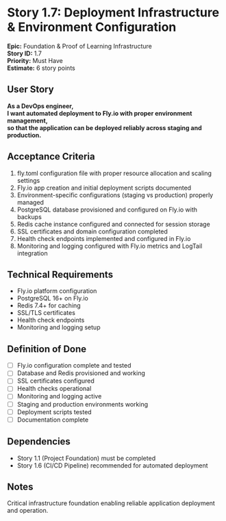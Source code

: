 # Story 1.7: Deployment Infrastructure & Environment Configuration

**Epic:** Foundation & Proof of Learning Infrastructure  
**Story ID:** 1.7  
**Priority:** Must Have  
**Estimate:** 6 story points  

## User Story
**As a DevOps engineer,**  
**I want automated deployment to Fly.io with proper environment management,**  
**so that the application can be deployed reliably across staging and production.**

## Acceptance Criteria
1. fly.toml configuration file with proper resource allocation and scaling settings
2. Fly.io app creation and initial deployment scripts documented
3. Environment-specific configurations (staging vs production) properly managed
4. PostgreSQL database provisioned and configured on Fly.io with backups
5. Redis cache instance configured and connected for session storage
6. SSL certificates and domain configuration completed
7. Health check endpoints implemented and configured in Fly.io
8. Monitoring and logging configured with Fly.io metrics and LogTail integration

## Technical Requirements
- Fly.io platform configuration
- PostgreSQL 16+ on Fly.io
- Redis 7.4+ for caching
- SSL/TLS certificates
- Health check endpoints
- Monitoring and logging setup

## Definition of Done
- [ ] Fly.io configuration complete and tested
- [ ] Database and Redis provisioned and working
- [ ] SSL certificates configured
- [ ] Health checks operational
- [ ] Monitoring and logging active
- [ ] Staging and production environments working
- [ ] Deployment scripts tested
- [ ] Documentation complete

## Dependencies
- Story 1.1 (Project Foundation) must be completed
- Story 1.6 (CI/CD Pipeline) recommended for automated deployment

## Notes
Critical infrastructure foundation enabling reliable application deployment and operation.